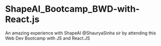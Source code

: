 # ShapeAI_Bootcamp_BWD-with-React.js
An amazing experience with  ShapeAI @ShauryaSinha sir by attending this Web Dev Bootcamp with JS and React.JS
